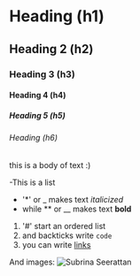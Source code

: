 # Heading (h1)

## Heading 2 (h2)

### Heading 3 (h3)

#### Heading 4 (h4)

##### Heading 5 (h5)

###### Heading (h6)

this is a body of text :)

-This is a list 
- '*' or _ makes text _italicized_
- while ** or __ makes text __bold__

1. '#' start an ordered list
2. and backticks write `code`
3. you can write [links]()

And images:
![Subrina Seerattan]()
